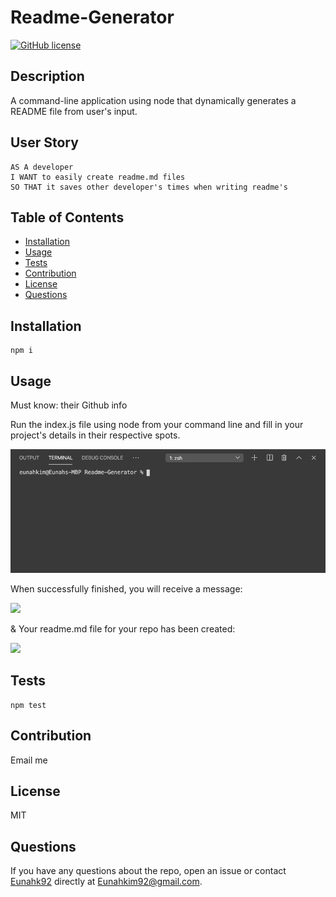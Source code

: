 
  # Readme-Generator

  [![GitHub license](https://img.shields.io/badge/license-MIT-blue)](https://github.com/eunahk92/Readme-Generator)

  ## Description
  A command-line application using node that dynamically generates a README file from user's input.

  ## User Story
  ```
  AS A developer
  I WANT to easily create readme.md files
  SO THAT it saves other developer's times when writing readme's
  ```
  
  ## Table of Contents
  * [Installation](#installation)
  * [Usage](#usage)
  * [Tests](#tests)
  * [Contribution](#contribution)
  * [License](#license)
  * [Questions](#questions)
  
  ## Installation
  ```
  npm i
  ```
  
  ## Usage
  Must know: their Github info

  Run the index.js file using node from your command line and fill in your project's details in their respective spots.

  ![](gifs/run_index.gif)

  When successfully finished, you will receive a message:

  ![](gifs/result.gif)

  & Your readme.md file for your repo has been created:

  ![](gifs/readme_created.gif)
  
  ## Tests
  ```
  npm test
  ```

  ## Contribution
  Email me
  
  ## License
  MIT

  ## Questions
  If you have any questions about the repo, open an issue or contact [Eunahk92](https://github.com/eunahk92) directly at Eunahkim92@gmail.com.

  
